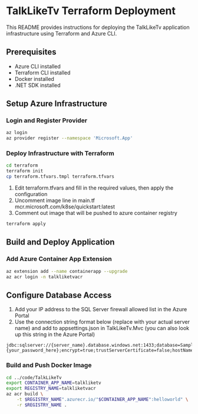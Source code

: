 # TalkLikeTv Terraform Deployment

This README provides instructions for deploying the TalkLikeTv application infrastructure using Terraform and Azure CLI.

## Prerequisites

- Azure CLI installed
- Terraform CLI installed
- Docker installed
- .NET SDK installed

## Setup Azure Infrastructure

### Login and Register Provider

```bash
az login
az provider register --namespace 'Microsoft.App'
```

### Deploy Infrastructure with Terraform

```bash
cd terraform
terraform init
cp terraform.tfvars.tmpl terraform.tfvars
```

1. Edit terraform.tfvars and fill in the required values, then apply the configuration
2. Uncomment image line in main.tf mcr.microsoft.com/k8se/quickstart:latest
3. Comment out image that will be pushed to azure container registry

```bash
terraform apply 
```

## Build and Deploy Application

### Add Azure Container App Extension

```bash
az extension add --name containerapp --upgrade
az acr login -n talkliketvacr
```

## Configure Database Access

1. Add your IP address to the SQL Server firewall allowed list in the Azure Portal
2. Use the connection string format below (replace with your actual server name) and add to appsettings.json in TalkLikeTv.Mvc (you can also look up this string in the Azure Portal)

```
jdbc:sqlserver://{server_name}.database.windows.net:1433;database=SampleDB;user=azureadmin@{server_name};password={your_password_here};encrypt=true;trustServerCertificate=false;hostNameInCertificate=*.database.windows.net;loginTimeout=30;
```

### Build and Push Docker Image

```bash
cd ../code/TalkLikeTv
export CONTAINER_APP_NAME=talkliketv
export REGISTRY_NAME=talkliketvacr
az acr build \
    -t $REGISTRY_NAME".azurecr.io/"$CONTAINER_APP_NAME":helloworld" \
    -r $REGISTRY_NAME .
```
